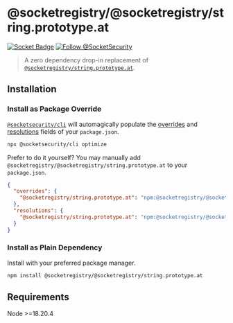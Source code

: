 # @socketregistry/@socketregistry/string.prototype.at

[![Socket Badge](https://socket.dev/api/badge/npm/package/@socketregistry/@socketregistry/string.prototype.at)](https://socket.dev/npm/package/@socketregistry/@socketregistry/string.prototype.at)
[![Follow @SocketSecurity](https://img.shields.io/twitter/follow/SocketSecurity?style=social)](https://twitter.com/SocketSecurity)

> A zero dependency drop-in replacement of
> [`@socketregistry/string.prototype.at`](https://www.npmjs.com/package/@socketregistry/string.prototype.at).

## Installation

### Install as Package Override

[`@socketsecurity/cli`](https://www.npmjs.com/package/@socketsecurity/cli) will
automagically populate the
[overrides](https://docs.npmjs.com/cli/v9/configuring-npm/package-json#overrides)
and [resolutions](https://yarnpkg.com/configuration/manifest#resolutions) fields
of your `package.json`.

```sh
npx @socketsecurity/cli optimize
```

Prefer to do it yourself? You may manually add
`@socketregistry/@socketregistry/string.prototype.at` to your `package.json`.

```json
{
  "overrides": {
    "@socketregistry/string.prototype.at": "npm:@socketregistry/@socketregistry/string.prototype.at@^1"
  },
  "resolutions": {
    "@socketregistry/string.prototype.at": "npm:@socketregistry/@socketregistry/string.prototype.at@^1"
  }
}
```

### Install as Plain Dependency

Install with your preferred package manager.

```sh
npm install @socketregistry/@socketregistry/string.prototype.at
```

## Requirements

Node &gt;=18.20.4
